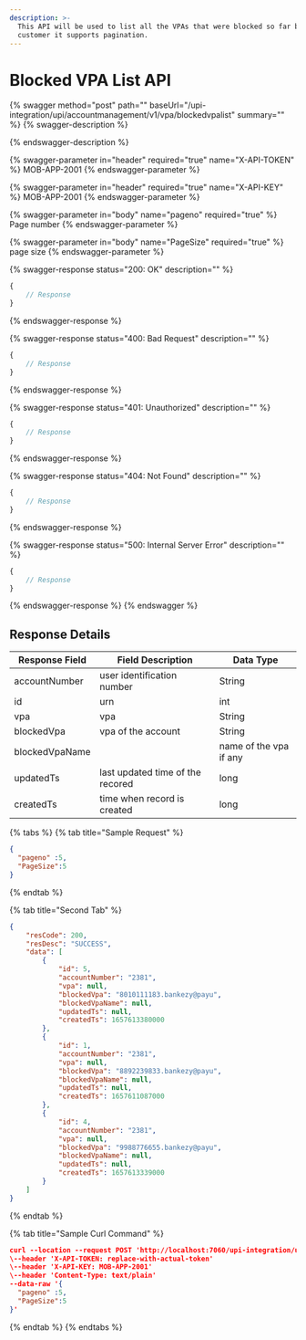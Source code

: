 ```yaml
---
description: >-
  This API will be used to list all the VPAs that were blocked so far by the
  customer it supports pagination.
---
```


# Blocked VPA List API

{% swagger method="post" path="" baseUrl="/upi-integration/upi/accountmanagement/v1/vpa/blockedvpalist" summary="" %}
{% swagger-description %}

{% endswagger-description %}

{% swagger-parameter in="header" required="true" name="X-API-TOKEN" %}
MOB-APP-2001
{% endswagger-parameter %}

{% swagger-parameter in="header" required="true" name="X-API-KEY" %}
MOB-APP-2001
{% endswagger-parameter %}

{% swagger-parameter in="body" name="pageno" required="true" %}
Page number
{% endswagger-parameter %}

{% swagger-parameter in="body" name="PageSize" required="true" %}
page size
{% endswagger-parameter %}

{% swagger-response status="200: OK" description="" %}
```javascript
{
    // Response
}
```
{% endswagger-response %}

{% swagger-response status="400: Bad Request" description="" %}
```javascript
{
    // Response
}
```
{% endswagger-response %}

{% swagger-response status="401: Unauthorized" description="" %}
```javascript
{
    // Response
}
```
{% endswagger-response %}

{% swagger-response status="404: Not Found" description="" %}
```javascript
{
    // Response
}
```
{% endswagger-response %}

{% swagger-response status="500: Internal Server Error" description="" %}
```javascript
{
    // Response
}
```
{% endswagger-response %}
{% endswagger %}

## Response Details

| Response Field | Field Description                | Data Type              |
| -------------- | -------------------------------- | ---------------------- |
| accountNumber  | user identification number       | String                 |
| id             | urn                              | int                    |
| vpa            | vpa                              | String                 |
| blockedVpa     | vpa of the account               | String                 |
| blockedVpaName |                                  | name of the vpa if any |
| updatedTs      | last updated time of the recored | long                   |
| createdTs      | time when record is created      | long                   |



{% tabs %}
{% tab title="Sample Request" %}
```json
{
  "pageno" :5,
  "PageSize":5
}
```
{% endtab %}

{% tab title="Second Tab" %}
```json
{
    "resCode": 200,
    "resDesc": "SUCCESS",
    "data": [
        {
            "id": 5,
            "accountNumber": "2381",
            "vpa": null,
            "blockedVpa": "8010111183.bankezy@payu",
            "blockedVpaName": null,
            "updatedTs": null,
            "createdTs": 1657613380000
        },
        {
            "id": 1,
            "accountNumber": "2381",
            "vpa": null,
            "blockedVpa": "8892239833.bankezy@payu",
            "blockedVpaName": null,
            "updatedTs": null,
            "createdTs": 1657611087000
        },
        {
            "id": 4,
            "accountNumber": "2381",
            "vpa": null,
            "blockedVpa": "9988776655.bankezy@payu",
            "blockedVpaName": null,
            "updatedTs": null,
            "createdTs": 1657613339000
        }
    ]
}
```
{% endtab %}

{% tab title="Sample Curl Command" %}
```json
curl --location --request POST 'http://localhost:7060/upi-integration/upi/accountmanagement/v1/vpa/blockedvpalist' \
\--header 'X-API-TOKEN: replace-with-actual-token'
\--header 'X-API-KEY: MOB-APP-2001'
\--header 'Content-Type: text/plain'
--data-raw '{
  "pageno" :5,
  "PageSize":5
}'
```
{% endtab %}
{% endtabs %}
